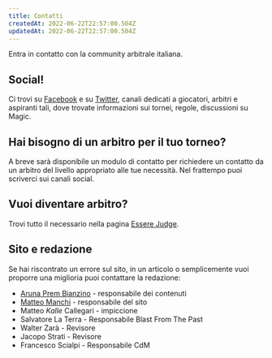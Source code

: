 ```yaml
---
title: Contatti
createdAt: 2022-06-22T22:57:00.504Z
updatedAt: 2022-06-22T22:57:00.504Z
---
```

Entra in contatto con la community arbitrale italiana.

## Social!

Ci trovi su [Facebook](https://www.facebook.com/ItalianMagicJudges) e su [Twitter](https://twitter.com/mtg_imj), canali dedicati a giocatori, arbitri e aspiranti tali, dove trovate informazioni sui tornei, regole, discussioni su Magic.

## Hai bisogno di un arbitro per il tuo torneo?

A breve sarà disponibile un modulo di contatto per richiedere un contatto da un arbitro del livello appropriato alle tue necessità. Nel frattempo puoi scriverci sui canali social.

## Vuoi diventare arbitro?

Trovi tutto il necessario nella pagina [Essere Judge](/essere-judge).

## Sito e redazione

Se hai riscontrato un errore sul sito, in un articolo o semplicemente vuoi proporre una miglioria puoi contattare la redazione:

* [Aruna Prem Bianzino](mailto:arunaprem.bianzino@gmail.com) - responsabile dei contenuti
* [Matteo Manchi](mailto:matteo.manchi@gmail.com) - responsabile del sito
* Matteo *Kalle* Callegari - impiccione
* Salvatore La Terra - Responsabile Blast From The Past
* Walter Zarà - Revisore
* Jacopo Strati - Revisore
* Francesco Scialpi - Responsabile CdM